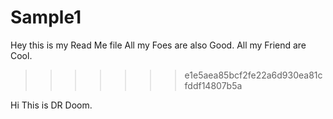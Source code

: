 # Sample1
Hey this is my Read Me file
All my Foes are also Good.
All my Friend are Cool.
>>>>>>> e1e5aea85bcf2fe22a6d930ea81cfddf14807b5a


Hi This is DR Doom.
